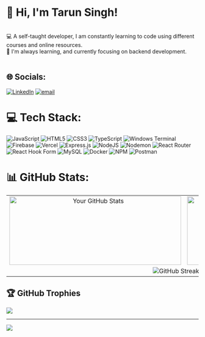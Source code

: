 
# 👋 Hi, I'm Tarun Singh!
<br>💻 A self-taught developer, I am constantly learning to code using different courses and online resources.
<br>🌱 I'm always learning, and currently focusing on backend development.<br><br>


## 🌐 Socials:
[![LinkedIn](https://img.shields.io/badge/LinkedIn-%230077B5.svg?logo=linkedin&logoColor=white)](https://linkedin.com/in/https://www.linkedin.com/in/tarun-kumar-singh-b939972a2/) [![email](https://img.shields.io/badge/Email-D14836?logo=gmail&logoColor=white)](mailto:tarun.singh.7803@gmail.com) 

# 💻 Tech Stack:
![JavaScript](https://img.shields.io/badge/javascript-%23323330.svg?style=for-the-badge&logo=javascript&logoColor=%23F7DF1E) ![HTML5](https://img.shields.io/badge/html5-%23E34F26.svg?style=for-the-badge&logo=html5&logoColor=white) ![CSS3](https://img.shields.io/badge/css3-%231572B6.svg?style=for-the-badge&logo=css3&logoColor=white) ![TypeScript](https://img.shields.io/badge/typescript-%23007ACC.svg?style=for-the-badge&logo=typescript&logoColor=white) ![Windows Terminal](https://img.shields.io/badge/Windows%20Terminal-%234D4D4D.svg?style=for-the-badge&logo=windows-terminal&logoColor=white) ![Firebase](https://img.shields.io/badge/firebase-%23039BE5.svg?style=for-the-badge&logo=firebase) ![Vercel](https://img.shields.io/badge/vercel-%23000000.svg?style=for-the-badge&logo=vercel&logoColor=white) ![Express.js](https://img.shields.io/badge/express.js-%23404d59.svg?style=for-the-badge&logo=express&logoColor=%2361DAFB) ![NodeJS](https://img.shields.io/badge/node.js-6DA55F?style=for-the-badge&logo=node.js&logoColor=white) ![Nodemon](https://img.shields.io/badge/NODEMON-%23323330.svg?style=for-the-badge&logo=nodemon&logoColor=%BBDEAD) ![React Router](https://img.shields.io/badge/React_Router-CA4245?style=for-the-badge&logo=react-router&logoColor=white) ![React Hook Form](https://img.shields.io/badge/React%20Hook%20Form-%23EC5990.svg?style=for-the-badge&logo=reacthookform&logoColor=white) ![MySQL](https://img.shields.io/badge/mysql-4479A1.svg?style=for-the-badge&logo=mysql&logoColor=white) ![Docker](https://img.shields.io/badge/docker-%230db7ed.svg?style=for-the-badge&logo=docker&logoColor=white) ![NPM](https://img.shields.io/badge/NPM-%23CB3837.svg?style=for-the-badge&logo=npm&logoColor=white) ![Postman](https://img.shields.io/badge/Postman-FF6C37?style=for-the-badge&logo=postman&logoColor=white)
# 📊 GitHub Stats:
<div align="center">
  <table>
    <tr>
      <td width="50%" align="center">
        <img src="https://github-readme-stats.vercel.app/api?username=Tarunk0201&theme=dark&hide_border=false&include_all_commits=true&count_private=true" alt="Your GitHub Stats" width="450" height="180" />
      </td>
      <td width="50%" align="center">
        <img src="https://github-readme-stats.vercel.app/api/top-langs/?username=Tarunk0201&theme=dark&hide_border=false&include_all_commits=true&count_private=true&layout=compact" alt="Top Languages" width="450" height="180"/>
      </td>
    </tr>
    <tr>
      <td colspan="2" align="center">
        <img src="https://nirzak-streak-stats.vercel.app/?user=Tarunk0201&theme=dark&hide_border=false" alt="GitHub Streak Stats" />
      </td>
    </tr>
  </table>
</div>

## 🏆 GitHub Trophies
![](https://github-profile-trophy.vercel.app/?username=Tarunk0201&theme=radical&no-frame=false&no-bg=true&margin-w=4)

---
[![](https://visitcount.itsvg.in/api?id=Tarunk0201&icon=0&color=0)](https://visitcount.itsvg.in)

<!-- Proudly created with GPRM ( https://gprm.itsvg.in ) -->
